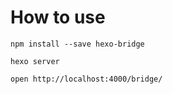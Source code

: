 # How to use
```
npm install --save hexo-bridge

hexo server

open http://localhost:4000/bridge/
```
